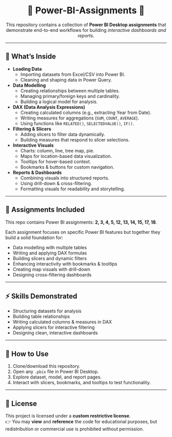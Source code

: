 <h1 align="center">🚀 <b>Power-BI-Assignments</b> 🚀</h1>

<p align="center">
This repository contains a collection of <b>Power BI Desktop assignments</b> that demonstrate 
end-to-end workflows for building <i>interactive dashboards and reports</i>.
</p>

---

<h2>📂 What’s Inside</h2>

<ul>
  <li><b>Loading Data</b>
    <ul>
      <li>Importing datasets from Excel/CSV into Power BI.</li>
      <li>Cleaning and shaping data in Power Query.</li>
    </ul>
  </li>
  
  <li><b>Data Modelling</b>
    <ul>
      <li>Creating relationships between multiple tables.</li>
      <li>Managing primary/foreign keys and cardinality.</li>
      <li>Building a logical model for analysis.</li>
    </ul>
  </li>

  <li><b>DAX (Data Analysis Expressions)</b>
    <ul>
      <li>Creating calculated columns (e.g., extracting Year from Date).</li>
      <li>Writing measures for aggregations (<code>SUM</code>, <code>COUNT</code>, <code>AVERAGE</code>).</li>
      <li>Using functions like <code>RELATED()</code>, <code>SELECTEDVALUE()</code>, <code>IF()</code>.</li>
    </ul>
  </li>

  <li><b>Filtering & Slicers</b>
    <ul>
      <li>Adding slicers to filter data dynamically.</li>
      <li>Building measures that respond to slicer selections.</li>
    </ul>
  </li>

  <li><b>Interactive Visuals</b>
    <ul>
      <li>Charts: column, line, tree map, pie.</li>
      <li>Maps for location-based data visualization.</li>
      <li>Tooltips for hover-based context.</li>
      <li>Bookmarks & buttons for custom navigation.</li>
    </ul>
  </li>

  <li><b>Reports & Dashboards</b>
    <ul>
      <li>Combining visuals into structured reports.</li>
      <li>Using drill-down & cross-filtering.</li>
      <li>Formatting visuals for readability and storytelling.</li>
    </ul>
  </li>
</ul>

---

<h2>📘 Assignments Included</h2>
<p>
This repo contains Power BI assignments: <b>2, 3, 4, 5, 12, 13, 14, 15, 17, 18</b>.
</p>
<p>
Each assignment focuses on specific Power BI features but together they build a solid foundation for:
</p>

<ul>
  <li>Data modelling with multiple tables</li>
  <li>Writing and applying DAX formulas</li>
  <li>Building slicers and dynamic filters</li>
  <li>Enhancing interactivity with bookmarks & tooltips</li>
  <li>Creating map visuals with drill-down</li>
  <li>Designing cross-filtering dashboards</li>
</ul>

---

<h2>⚡ Skills Demonstrated</h2>

<ul>
  <li>Structuring datasets for analysis</li>
  <li>Building table relationships</li>
  <li>Writing calculated columns & measures in DAX</li>
  <li>Applying slicers for interactive filtering</li>
  <li>Designing clean, interactive dashboards</li>
</ul>

---

<h2>📌 How to Use</h2>

<ol>
  <li>Clone/download this repository.</li>
  <li>Open any <code>.pbix</code> file in Power BI Desktop.</li>
  <li>Explore dataset, model, and report pages.</li>
  <li>Interact with slicers, bookmarks, and tooltips to test functionality.</li>
</ol>

---

<h2>📜 License</h2>
<p>
This project is licensed under a <b>custom restrictive license</b>.<br>
👉 You may <b>view</b> and <b>reference</b> the code for educational purposes, 
but redistribution or commercial use is prohibited without permission.
</p>
